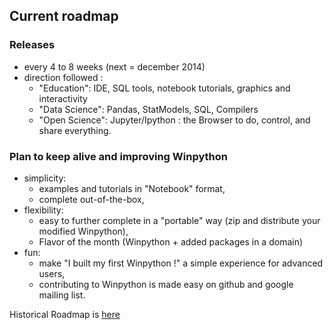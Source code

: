 ## Current roadmap
 
### Releases 
- every 4 to 8 weeks (next = december 2014)
- direction followed : 
  - "Education": IDE, SQL tools, notebook tutorials, graphics and interactivity
  - "Data Science": Pandas, StatModels, SQL, Compilers
  - "Open Science": Jupyter/Ipython : the Browser to do, control, and share everything.

### Plan to keep alive and improving Winpython
- simplicity:
   - examples and tutorials in "Notebook" format,
   - complete out-of-the-box,
- flexibility:
   - easy to further complete in a "portable" way (zip and distribute your modified Winpython),
   - Flavor of the month (Winpython + added packages in a domain)
- fun:
   - make "I built my first Winpython !" a simple experience for advanced users,
   - contributing to Winpython is made easy on github and google mailing list.

Historical Roadmap is [here](https://sourceforge.net/p/winpython/wiki/Roadmap/)
